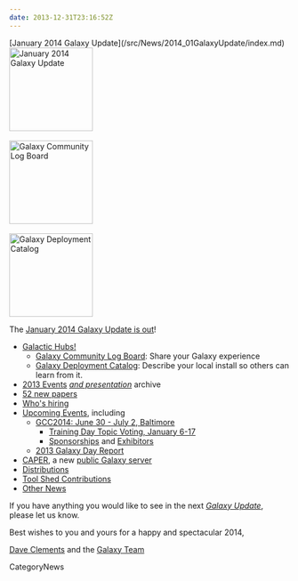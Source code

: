 ```yaml
---
date: 2013-12-31T23:16:52Z
---
```

<div class='newsItemHeader'>[January 2014 Galaxy Update](/src/News/2014_01GalaxyUpdate/index.md)</div>

<div class='right'>
<a href='/GalaxyUpdates/2014_01'><img src='/Images/Logos/GalaxyUpdate200.png' alt='January 2014 Galaxy Update' width=150 /></a>
<br /><br />
<a href='/GalaxyUpdates/2014_01#galaxy-community-log-board'><img src='/Images/Logos/LogBoardWText200.png' alt='Galaxy Community Log Board' width="150" /></a>
<br /><br />
<a href='/GalaxyUpdates/2014_01#galaxy-deployment-catalog'><img src='/Images/Logos/GalaxyDeploymentCatalog200.png' alt='Galaxy Deployment Catalog' width="150" /></a>
</div>

The [January 2014 Galaxy Update is out](/src/GalaxyUpdates/2014_01/index.md)!

* [Galactic Hubs!](/src/GalaxyUpdates/2014_01/index.md#galaxy-community-hubs)
  * [Galaxy Community Log Board](/src/GalaxyUpdates/2014_01/index.md#galaxy-community-log-board): Share your Galaxy experience
  * [Galaxy Deployment Catalog](/src/GalaxyUpdates/2014_01/index.md#galaxy-deployment-catalog): Describe your local install so others can learn from it.
* [2013 Events](/src/GalaxyUpdates/2014_01/index.md#2013-events-archive) *[and presentation](/src/GalaxyUpdates/2014_01/index.md#2013-events-archive)* archive
* [52 new papers](/src/GalaxyUpdates/2014_01/index.md#new-papers)
* [Who's hiring](/src/GalaxyUpdates/2014_01/index.md#whos-hiring)
* [Upcoming Events](/src/GalaxyUpdates/2014_01/index.md#events), including
  * [GCC2014: June 30 - July 2, Baltimore](/src/GalaxyUpdates/2014_01/index.md#gcc2014-june-30---july-2-baltimore)
    * [Training Day Topic Voting, January 6-17](/src/GalaxyUpdates/2014_01/index.md#training-day-topic-voting-january-6-17) 
    * [Sponsorships](/src/GalaxyUpdates/2014_01/index.md#sponsorships) and [Exhibitors](/src/GalaxyUpdates/2014_01/index.md#exhibitors) 
  * [2013 Galaxy Day Report](/src/GalaxyUpdates/2014_01/index.md#2013-galaxy-day-report)
* [CAPER](/src/GalaxyUpdates/2014_01/index.md#caper), a new [public Galaxy server](/src/GalaxyUpdates/2014_01/index.md#new-public-servers)
* [Distributions](/src/GalaxyUpdates/2014_01/index.md#galaxy-distributions)
* [Tool Shed Contributions](/src/GalaxyUpdates/2014_01/index.md#toolshed-contributions) 
* [Other News](/src/GalaxyUpdates/2014_01/index.md#other-news)

If you have anything you would like to see in the next *[Galaxy Update](/src/GalaxyUpdates/index.md)*, please let us know.

Best wishes to you and yours for a happy and spectacular 2014,

[Dave Clements](/src/DaveClements/index.md) and the [Galaxy Team](/src/GalaxyTeam/index.md)


CategoryNews
